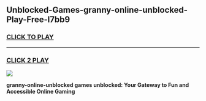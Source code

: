 
## Unblocked-Games-granny-online-unblocked-Play-Free-l7bb9
<h3>
<a href="https://premium76.site?title=granny-online-unblocked&ref=12A">CLICK TO PLAY</a></h3>
<hr>

<h3>
<a href="https://premium76.site?title=granny-online-unblocked&ref=12A">CLICK 2 PLAY</a>
  
</h3>

<a href="https://premium76.site?title=granny-online-unblocked&ref=12A"><img src="https://clearcache.store/games.png"></a>


**granny-online-unblocked games unblocked: Your Gateway to Fun and Accessible Online Gaming**

